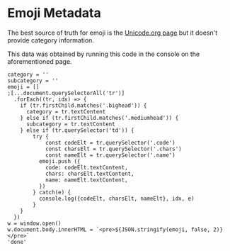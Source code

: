 # Emoji Metadata

The best source of truth for emoji is the [Unicode.org page](https://unicode.org/emoji/charts/full-emoji-list.html) but it doesn't provide category information.

This data was obtained by running this code in the console on the aforementioned page.

```
category = ''
subcategory = ''
emoji = []
;[...document.querySelectorAll('tr')]
  .forEach((tr, idx) => {
    if (tr.firstChild.matches('.bighead')) {
      category = tr.textContent
    } else if (tr.firstChild.matches('.mediumhead')) {
      subcategory = tr.textContent
    } else if (tr.querySelector('td')) {
    	try {
    		const codeElt = tr.querySelector('.code')
    		const charsElt = tr.querySelector('.chars')
    		const nameElt = tr.querySelector('.name')
		  emoji.push ({
		  	code: codeElt.textContent,
		  	chars: charsElt.textContent,
		  	name: nameElt.textContent,
		  })
    	} catch(e) {
    	  console.log({codeElt, charsElt, nameElt}, idx, e)
    	}
    }
  })
w = window.open()
w.document.body.innerHTML = `<pre>${JSON.stringify(emoji, false, 2)}</pre>`
'done'
```